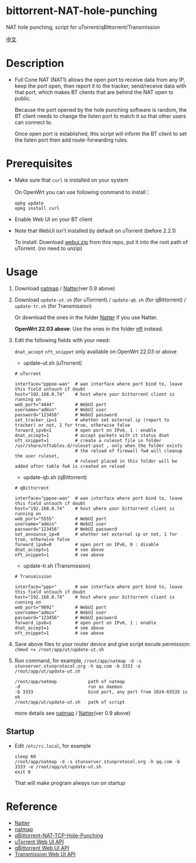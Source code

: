 # bittorrent-NAT-hole-punching
 NAT hole punching, script for uTorrent/qBittorrent/Transmission
 
 [中文](/README.zh.md)
 
# Description
 - Full Cone NAT (NAT1) allows the open port to receive data from any IP, keep the port open, then report it to the tracker, send/receive data with that port,
   which makes BT clients that are behind the NAT open to public.

   Because the port opened by the hole punching software is random, 
   the BT client needs to change the listen port to match it so that other users can connect to.

   Once open port is established, this script will inform the BT client to set the listen port then add route-forwarding rules.

# Prerequisites
 - Make sure that `curl` is installed on your system
 
   On OpenWrt you can use following command to install：
   ```
   opkg update
   opkg install curl
   ```
 - Enable Web UI on your BT client

 - Note that WebUI isn't installed by default on uTorrent (before 2.2.1)
   
   To install:  Download [webui.zip](/webui.zip) from this repo, put it into the root path of uTorrent. (no need to unzip)
   
# Usage
1. Download [natmap](https://github.com/heiher/natmap) / [Natter](https://github.com/MikeWang000000/Natter)(ver 0.9 above)

2. Download `update-ut.sh` (for uTorrrent) / `update-qb.sh` (for qBittorrent) / `update-tr.sh` (for Transmission)
   
   Or download the ones in the folder [Natter](/Natter) if you use Natter.
   
   **OpenWrt 22.03 above**: Use the ones in the folder [nft](/nft) instead.
   
3. Edit the following fields with your need:
   
   `dnat_accept` `nft_snippet` only available on OpenWrt 22.03 or above
   
   - update-ut.sh (uTrorrent)
   ```
   # uTorrent

   interface="pppoe-wan"  # wan interface where port bind to, leave this field untouch if doubt
   host="192.168.0.74"    # host where your bittorrent client is running on
   web_port="4444"        # WebUI port
   username="admin"       # WebUI user
   password="123456"      # WebUI password
   set_tracker_ip=1       # whether set external ip (report to tracker) or not, 1 for true, otherwise false
   forward_ipv6=1         # open port on IPv6, 1 : enable
   dnat_accept=1          # accept packets with ct status dnat
   nft_snippet=1          # create a ruleset file in folder /usr/share/nftables.d/ruleset-post , only when the folder exists
                          # the reload of firewall fw4 will cleanup the user ruleset, 
                          # ruleset placed in this folder will be added after table fw4 is created on reload
   ```
   
   - update-qb.sh (qBittorrent)
   ```
   # qBittorrent

   interface="pppoe-wan"  # wan interface where port bind to, leave this field untouch if doubt
   host="192.168.0.74"    # host where your bittorrent client is running on
   web_port="5555"        # WebUI port
   username="admin"       # WebUI user
   password="123456"      # WebUI password
   set_announce_ip=0      # whether set external ip or not, 1 for true, otherwise false
   forward_ipv6=0         # open port on IPv6, 0 : disable
   dnat_accept=1          # see above
   nft_snippet=1          # see above
   ```
   
   - update-tr.sh (Transmission)
   ```
   # Transmission

   interface="ppp+"       # wan interface where port bind to, leave this field untouch if doubt
   host="192.168.0.74"    # host where your bittorrent client is running on
   web_port="9091"        # WebUI port
   username="admin"       # WebUI user
   password="123456"      # WebUI password
   forward_ipv6=1         # open port on IPv6, 1 : enable
   dnat_accept=1          # see above
   nft_snippet=1          # see above
   ```
4. Save above files to your router device and give script excute permission: `chmod +x /root/app/ut/update-ut.sh`
5. Run command, for example, `/root/app/natmap -d -s stunserver.stunprotocol.org -h qq.com -b 3333 -e /root/app/ut/update-ut.sh`
   ```
   /root/app/natmap            path of natmap
   -d                          run as daemon
   -b 3333                     bind port, any port from 1024-65535 is ok
   /root/app/ut/update-ut.sh   path of script
   ```
   more details see [natmap](https://github.com/heiher/natmap) / [Natter](https://github.com/MikeWang000000/Natter)(ver 0.9 above)

## Startup 
- Edit `/etc/rc.local`, for example
  ```
  sleep 60
  /root/app/natmap -d -s stunserver.stunprotocol.org -h qq.com -b 3333 -e /root/app/ut/update-ut.sh
  exit 0
  ```
  That will make program always run on startup

# Reference
  - [Natter](https://github.com/MikeWang000000/Natter)
  - [natmap](https://github.com/heiher/natmap)
  - [qBittorrent-NAT-TCP-Hole-Punching](https://github.com/Mythologyli/qBittorrent-NAT-TCP-Hole-Punching)
  - [uTorrent Web UI API](https://github.com/bittorrent/webui/wiki/Web-UI-API)
  - [qBittorrent Web UI API](https://github.com/qbittorrent/qBittorrent/wiki/WebUI-API-(qBittorrent-4.1))
  - [Transmission Web UI API](https://github.com/transmission/transmission/blob/main/docs/rpc-spec.md)

